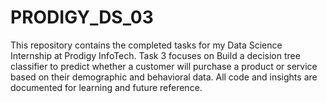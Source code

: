 # PRODIGY_DS_03
This repository contains the completed tasks for my Data Science Internship at Prodigy InfoTech. Task 3 focuses on Build a decision tree classifier to predict whether a customer will purchase a product or service based on their demographic and behavioral data. All code and insights are documented for learning and future reference.
